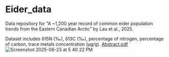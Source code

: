 # Eider_data
Data repository for "A ~1,200 year record of common eider population trends from the Eastern Canadian Arctic" by Lau et al., 2025. 

Dataset includes δ15N (‰), δ13C (‰), percentage of nitrogen, percentage of carbon, trace metals concentration (µg/g). 
[Abstract.pdf](https://github.com/user-attachments/files/20871699/Abstract.pdf)
![Screenshot 2025-06-23 at 5 40 22 PM](https://github.com/user-attachments/assets/51498e0d-a248-4766-aa9d-cbe38fafeae1)

